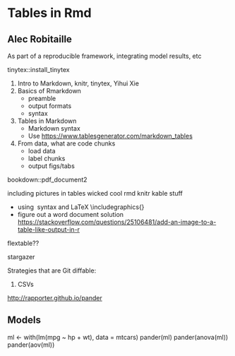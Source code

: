 # Tables in Rmd
## Alec Robitaille

As part of a reproducible framework, integrating model results, etc



tinytex::install_tinytex

1. Intro to Markdown, knitr, tinytex, Yihui Xie
1. Basics of Rmarkdown
    + preamble
    + output formats
    + syntax
1. Tables in Markdown
    + Markdown syntax
    + Use https://www.tablesgenerator.com/markdown_tables
1. From data, what are code chunks
    + load data
    + label chunks
    + output figs/tabs


bookdown::pdf_document2


including pictures in tables
wicked cool rmd knitr kable stuff

* using ![]() syntax and LaTeX \includegraphics{}
* figure out a word document solution
https://stackoverflow.com/questions/25106481/add-an-image-to-a-table-like-output-in-r

flextable??

stargazer

Strategies that are Git diffable:
1. CSVs


http://rapporter.github.io/pander
## Models
ml <- with(lm(mpg ~ hp + wt), data = mtcars)
pander(ml)
pander(anova(ml))
pander(aov(ml))
